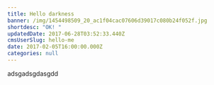 ```yaml
---
title: Hello darkness
banner: /img/1454498509_20_ac1f04cac07606d39017c080b24f052f.jpg
shortdesc: "OK! "
updatedDate: 2017-06-28T03:52:33.440Z
cmsUserSlug: hello-me
date: 2017-02-05T16:00:00.000Z
categories: null
---
```


adsgadsgdasgdd